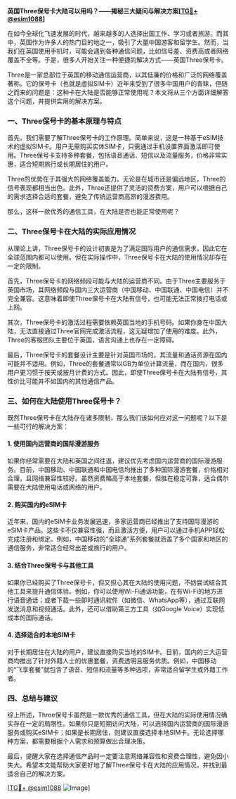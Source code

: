 **英国Three保号卡大陆可以用吗？——揭秘三大疑问与解决方案[[TG💪+ @esim1088](https://t.me/s/esim1088)]**

在如今全球化飞速发展的时代，越来越多的人选择出国工作、学习或者旅游。而其中，英国作为许多人的热门目的地之一，吸引了大量中国游客和留学生。然而，当我们在英国使用手机时，可能会遇到各种通信问题，比如信号差、资费高或者网络覆盖不全等。于是，很多人开始关注一种便捷的解决方式——英国Three保号卡。

Three是一家总部位于英国的移动通信运营商，以其低廉的价格和广泛的网络覆盖著称。它的保号卡（也就是虚拟SIM卡）近年来受到了很多中国用户的青睐，但随之而来的问题是：这种卡在大陆是否能够正常使用呢？本文将从三个方面详细解答这个问题，并提供实用的解决方案。

### **一、Three保号卡的基本原理与特点**

首先，我们需要了解Three保号卡的工作原理。简单来说，这是一种基于eSIM技术的虚拟SIM卡。用户无需购买实体SIM卡，只需通过手机设置界面激活即可使用。Three保号卡支持多种套餐，包括语音通话、短信以及流量服务，价格非常实惠，适合短期旅行或长期居住的用户。

Three的优势在于其强大的网络覆盖能力。无论是在城市还是偏远地区，Three的信号表现都相当出色。此外，Three还提供了灵活的资费方案，用户可以根据自己的需求选择合适的套餐，避免了传统运营商高昂的漫游费用。

那么，这样一款优秀的通信工具，在大陆是否也能正常使用呢？

### **二、Three保号卡在大陆的实际应用情况**

从理论上讲，Three保号卡的设计初衷是为了满足国际用户的通信需求，因此它在全球范围内都可以使用。但在实际操作中，Three保号卡在大陆的使用情况却存在一定的限制。

首先，Three保号卡的网络频段可能与大陆的运营商不同。由于Three主要服务于英国市场，其网络频段与国内三大运营商（中国移动、中国联通、中国电信）并不完全兼容。这意味着即使Three保号卡在大陆有信号，也可能无法正常拨打电话或上网。

其次，Three保号卡的激活过程需要依赖英国当地的手机号码。如果你身在中国大陆，无法直接通过Three官网完成激活流程，这无疑增加了使用的难度。此外，Three的客服团队主要位于英国，语言沟通上也存在一定障碍。

最后，Three保号卡的套餐设计主要是针对英国市场的，其流量和通话资源在国内可能并不适用。例如，Three的套餐通常以GB为单位计算流量，而在国内，很多用户更习惯于按天或按月计费的方式。因此，即使Three保号卡在大陆有信号，其性价比可能并不如国内的其他通信产品。

### **三、如何在大陆使用Three保号卡？**

既然Three保号卡在大陆存在诸多限制，那么我们该如何应对这一问题呢？以下是一些可行的解决方案：

#### **1. 使用国内运营商的国际漫游服务**

如果你经常需要在大陆和英国之间往返，建议优先考虑国内运营商的国际漫游服务。目前，中国移动、中国联通和中国电信均推出了多种国际漫游套餐，价格相对合理，且网络兼容性较好。虽然资费略高于本地套餐，但胜在稳定可靠，适合偶尔需要在大陆使用电话或网络的用户。

#### **2. 购买国内的eSIM卡**

近年来，国内的eSIM卡业务发展迅速，多家运营商已经推出了支持国际漫游的eSIM卡产品。这些卡不仅兼容性强，而且激活方便，用户可以通过手机APP轻松完成注册和绑定。例如，中国移动的“全球通”系列套餐就涵盖了多个国家和地区的通信服务，非常适合经常出差或旅行的用户。

#### **3. 结合Three保号卡与其他工具**

如果你已经购买了Three保号卡，但又担心其在大陆的使用问题，不妨尝试结合其他工具来提升通信体验。例如，你可以使用Wi-Fi通话功能，在有Wi-Fi的地方进行语音通话；或者下载一些即时通讯软件（如微信、WhatsApp等），通过互联网发送消息和视频通话。此外，还可以借助第三方工具（如Google Voice）实现低成本的国际通话。

#### **4. 选择适合的本地SIM卡**

对于长期居住在大陆的用户，建议直接购买当地的SIM卡。目前，国内的三大运营商均推出了针对外籍人士的优惠套餐，资费透明且服务优质。例如，中国移动的“飞享套餐”就包含了语音、短信和流量等多种选项，非常适合留学生或外籍工作者。

### **四、总结与建议**

综上所述，Three保号卡虽然是一款优秀的通信工具，但在大陆的实际使用情况确实存在一定的局限性。如果你只是短期访问大陆，可以选择国内运营商的国际漫游服务或购买eSIM卡；如果是长期居住，则建议直接选择本地SIM卡。无论选择哪种方案，都需要根据个人需求和预算做出合理决策。

最后，提醒大家在选择通信产品时一定要注意网络兼容性和资费合理性，避免因小失大。希望本文能帮助大家更好地了解Three保号卡在大陆的应用情况，并找到最适合自己的解决方案。

[[TG💪+ @esim1088](https://t.me/s/esim1088) ![Image](https://i.postimg.cc/4NQfJmqS/Snipaste-2025-05-13-00-14-12.png)]